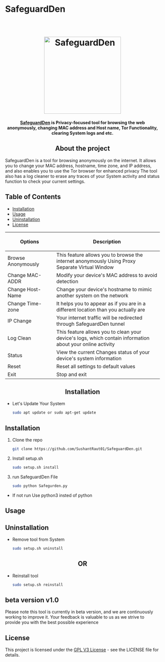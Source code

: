 # SafeguardDen

<h1 align="center">
  <br>
  <img src="https://github.com/SushantRaut01/SafeguardDen/blob/07cd4ffd5a8e602e115ad79623738cf6e38e59b1/resources/Project%20Logo/1682537644376.png" alt="SafeguardDen" width="250">
</h1>

<h4 align="center"> <a href="https://github.com/SushantRaut01" target="_blank">SafeguardDen</a> is Privacy-focused tool for browsing the web anonymously, changing MAC address and Host name, Tor Functionality, clearing System logs and etc. </h4>

<h2 align="center">About the project</h2>

SafeguardDen is a tool for browsing anonymously on the internet. It allows you to change your MAC address, hostname, time zone, and IP address, and also enables you to use the Tor browser for enhanced privacy The tool also has a log cleaner to erase any traces of your System activity and status function to check your current settings.


## Table of Contents

- [Installation](#installation)
- [Usage](#usage)
- [Uninstallation](#uninstallation)
- [License](#license)

<table align="center">
    <thead>
    <tr>
      <th align="center"><img width="225" height="0"> <p>Options</p></th>
      <th align="center"><img width="225" height="0"> <p>Description</p></th>
    </tr>
  </thead>
  <tbody>
    <tr>
      <td>Browse Anonymously</td>
       <td>This feature allows you to browse the internet anonymously Using Proxy Separate Virtual Window </td>
    </tr>
    <tr>
      <td>Change MAC-ADDR</td> 
       <td>Modify your device's MAC address to avoid detection</td>
    </tr>
    <tr>
      <td>Change Host-Name</td>
       <td>Change your device's hostname to mimic another system on the network</td>
    </tr>
    <tr>
      <td>Change Time-zone</td>
       <td> It helps you to appear as if you are in a different location than you actually are</td>
    </tr>
    <tr>
      <td>IP Change</td>
       <td>Your internet traffic will be redirected through SafeguardDen tunnel </td>
    </tr>
        </tr>
    <tr>
      <td>Log Clean</td>
      <td>This feature allows you to clean your device's logs, which contain information about your online activity</td>
    </tr>
        </tr>
    <tr>
      <td>Status</td>
       <td>View the current Changes status of your device's system information</td>
    </tr>
        </tr>
    <tr>
      <td>Reset</td>
       <td>Reset all settings to default values</td>
    </tr>
        </tr>
    <tr>
      <td>Exit</td>
       <td>Stop and exit  </td>
    </tr>
  </tbody>
</table>

<h2 align="center">Installation</h2>

* Let's Update Your System

  ```sh
  sudo apt update or sudo apt-get update
  ```

## Installation

1. Clone the repo
 
   ```sh
   git clone https://github.com/SushantRaut01/SafeguardDen.git
   ```
2. Install setup.sh
 
   ```sh
   sudo setup.sh install
   ```
3. run SafeguardDen File

   ```sh
   sudo python Safegurden.py 
   ```
* If not run Use python3 insted of python


## Usage

## Uninstallation

* Remove tool from System

   ```sh
   sudo setup.sh uninstall 
   ```
<h2 align="center">OR</h2>

* Reinstall tool

   ```sh
   sudo setup.sh reinstall 
   ```
## beta version v1.0
Please note this tool is currently in beta version, and we are continuously working to improve it. Your feedback is valuable to us as we strive to provide you with the best possible experience

## License

This project is licensed under the [GPL V3 License](LICENSE) - see the LICENSE file for details.
